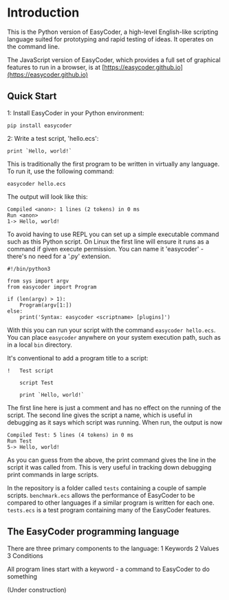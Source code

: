 # Introduction
This is the Python version of EasyCoder, a high-level English-like scripting language suited for prototyping and rapid testing of ideas. It operates on the command line.

The JavaScript version of EasyCoder, which provides a full set of graphical features to run in a browser, is at [https://easycoder.github.io](https://easycoder.github.io)

## Quick Start
1: Install EasyCoder in your Python environment:
```
pip install easycoder
```
2: Write a test script, 'hello.ecs':
```
print `Hello, world!`
```
This is traditionally the first program to be written in virtually any language. To run it, use the following command:
```
easycoder hello.ecs
```
The output will look like this:
```
Compiled <anon>: 1 lines (2 tokens) in 0 ms
Run <anon>
1-> Hello, world!
```
To avoid having to use REPL you can set up a simple executable command such as this Python script. On Linux the first line will ensure it runs as a command if given execute permission. You can name it 'easycoder' - there's no need for a '.py' extension.
```
#!/bin/python3

from sys import argv
from easycoder import Program

if (len(argv) > 1):
    Program(argv[1:])
else:
    print('Syntax: easycoder <scriptname> [plugins]')
```
With this you can run your script with the command `easycoder hello.ecs`. You can place `easycoder` anywhere on your system execution path, such as in a local `bin` directory.

It's conventional to add a program title to a script:
```
!   Test script

    script Test

    print `Hello, world!`
```
The first line here is just a comment and has no effect on the running of the script. The second line gives the script a name, which is useful in debugging as it says which script was running. When run, the output is now
```
Compiled Test: 5 lines (4 tokens) in 0 ms
Run Test
5-> Hello, world!
```
As you can guess from the above, the print command gives the line in the script it was called from. This is very useful in tracking down debugging print commands in large scripts.

In the repository is a folder called `tests` containing a couple of sample scripts. `benchmark.ecs` allows the performance of EasyCoder to be compared to other languages if a similar program is written for each one. `tests.ecs` is a test program containing many of the EasyCoder features.

## The EasyCoder programming language
There are three primary components to the language:
 1 Keywords
 2 Values
 3 Conditions

All program lines start with a keyword - a command to EasyCoder to do something

(Under construction)
